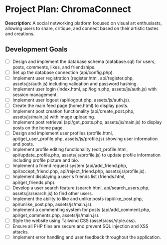 # Project Plan: ChromaConnect

**Description:** A social networking platform focused on visual art enthusiasts, allowing users to share, critique, and connect based on their artistic tastes and creations.


## Development Goals

- [ ] Design and implement the database schema (database.sql) for users, posts, comments, likes, and friendships.
- [ ] Set up the database connection (api/config.php).
- [ ] Implement user registration (register.html, api/register.php, assets/js/auth.js) including validation and password hashing.
- [ ] Implement user login (index.html, api/login.php, assets/js/auth.js) with session management.
- [ ] Implement user logout (api/logout.php, assets/js/auth.js).
- [ ] Create the main feed page (home.html) to display posts.
- [ ] Implement post creation functionality (api/create_post.php, assets/js/main.js) with image uploading.
- [ ] Implement post retrieval (api/get_posts.php, assets/js/main.js) to display posts on the home page.
- [ ] Design and implement user profiles (profile.html, api/get_user_profile.php, assets/js/profile.js) showing user information and posts.
- [ ] Implement profile editing functionality (edit_profile.html, api/update_profile.php, assets/js/profile.js) to update profile information including profile picture and bio.
- [ ] Implement a friend request system (api/add_friend.php, api/accept_friend.php, api/reject_friend.php, assets/js/profile.js).
- [ ] Implement displaying a user's friends list (friends.html, api/get_friends.php).
- [ ] Develop a user search feature (search.html, api/search_users.php, assets/js/search.js) to find other users.
- [ ] Implement the ability to like and unlike posts (api/like_post.php, api/unlike_post.php, assets/js/main.js).
- [ ] Implement a commenting system for posts (api/add_comment.php, api/get_comments.php, assets/js/main.js).
- [ ] Style the website using Tailwind CSS (assets/css/style.css).
- [ ] Ensure all PHP files are secure and prevent SQL injection and XSS attacks.
- [ ] Implement error handling and user feedback throughout the application.
